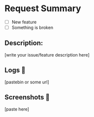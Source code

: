 # Request Summary
- [ ] New feature
- [ ] Something is broken
## Description:
[write your issue/feature description here]
## Logs :eyes:
[pastebin or some url]
## Screenshots :eyes:
[paste here]
